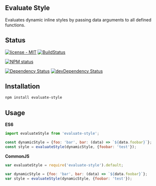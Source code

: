Evaluate Style
--------------
Evaluates dynamic inline styles by passing data arguments to all defined functions.

## Status

[![license - MIT](https://img.shields.io/badge/license-MIT-blue.svg)](https://opensource.org/licenses/MIT)
[![BuildStatus](https://secure.travis-ci.org/nharris85/evaluate-style.png?branch=master)](http://travis-ci.org/nharris85/evaluate-style)

[![NPM status](https://nodei.co/npm/evaluate-style.png?downloads=true&stars=true)](https://www.npmjs.com/package/evaluate-style)

[![Dependency Status](https://david-dm.org/nharris85/evaluate-style.svg)](https://david-dm.org/nharris85/evaluate-style)
[![devDependency Status](https://david-dm.org/nharris85/evaluate-style/dev-status.svg)](https://david-dm.org/nharris85/evaluate-style#info=devDependencies)

## Installation

```bash
npm install evaluate-style
```

## Usage

**ES6**
```js
import evaluateStyle from 'evaluate-style';

const dynamicStyle = {foo: 'bar', bar: (data) => `${data.foobar}`};
const style = evaluateStyle(dynamicStyle, {foobar: 'test'});
```

**CommonJS**
```js
var evaluateStyle = require('evaluate-style').default;

var dynamicStyle = {foo: 'bar', bar: (data) => `${data.foobar}`};
var style = evaluateStyle(dynamicStyle, {foobar: 'test'});
```
